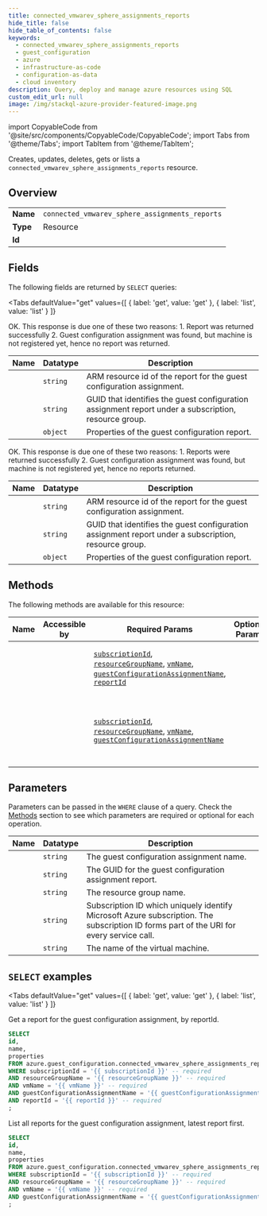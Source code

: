 ```yaml
--- 
title: connected_vmwarev_sphere_assignments_reports
hide_title: false
hide_table_of_contents: false
keywords:
  - connected_vmwarev_sphere_assignments_reports
  - guest_configuration
  - azure
  - infrastructure-as-code
  - configuration-as-data
  - cloud inventory
description: Query, deploy and manage azure resources using SQL
custom_edit_url: null
image: /img/stackql-azure-provider-featured-image.png
---
```


import CopyableCode from '@site/src/components/CopyableCode/CopyableCode';
import Tabs from '@theme/Tabs';
import TabItem from '@theme/TabItem';

Creates, updates, deletes, gets or lists a <code>connected_vmwarev_sphere_assignments_reports</code> resource.

## Overview
<table><tbody>
<tr><td><b>Name</b></td><td><code>connected_vmwarev_sphere_assignments_reports</code></td></tr>
<tr><td><b>Type</b></td><td>Resource</td></tr>
<tr><td><b>Id</b></td><td><CopyableCode code="azure.guest_configuration.connected_vmwarev_sphere_assignments_reports" /></td></tr>
</tbody></table>

## Fields

The following fields are returned by `SELECT` queries:

<Tabs
    defaultValue="get"
    values={[
        { label: 'get', value: 'get' },
        { label: 'list', value: 'list' }
    ]}
>
<TabItem value="get">

OK. This response is due one of these two reasons: 1. Report was returned successfully 2. Guest configuration assignment was found, but machine is not registered yet, hence no report was returned.

<table>
<thead>
    <tr>
    <th>Name</th>
    <th>Datatype</th>
    <th>Description</th>
    </tr>
</thead>
<tbody>
<tr>
    <td><CopyableCode code="id" /></td>
    <td><code>string</code></td>
    <td>ARM resource id of the report for the guest configuration assignment.</td>
</tr>
<tr>
    <td><CopyableCode code="name" /></td>
    <td><code>string</code></td>
    <td>GUID that identifies the guest configuration assignment report under a subscription, resource group.</td>
</tr>
<tr>
    <td><CopyableCode code="properties" /></td>
    <td><code>object</code></td>
    <td>Properties of the guest configuration report.</td>
</tr>
</tbody>
</table>
</TabItem>
<TabItem value="list">

OK. This response is due one of these two reasons: 1. Reports were returned successfully 2. Guest configuration assignment was found, but machine is not registered yet, hence no reports returned.

<table>
<thead>
    <tr>
    <th>Name</th>
    <th>Datatype</th>
    <th>Description</th>
    </tr>
</thead>
<tbody>
<tr>
    <td><CopyableCode code="id" /></td>
    <td><code>string</code></td>
    <td>ARM resource id of the report for the guest configuration assignment.</td>
</tr>
<tr>
    <td><CopyableCode code="name" /></td>
    <td><code>string</code></td>
    <td>GUID that identifies the guest configuration assignment report under a subscription, resource group.</td>
</tr>
<tr>
    <td><CopyableCode code="properties" /></td>
    <td><code>object</code></td>
    <td>Properties of the guest configuration report.</td>
</tr>
</tbody>
</table>
</TabItem>
</Tabs>

## Methods

The following methods are available for this resource:

<table>
<thead>
    <tr>
    <th>Name</th>
    <th>Accessible by</th>
    <th>Required Params</th>
    <th>Optional Params</th>
    <th>Description</th>
    </tr>
</thead>
<tbody>
<tr>
    <td><a href="#get"><CopyableCode code="get" /></a></td>
    <td><CopyableCode code="select" /></td>
    <td><a href="#parameter-subscriptionId"><code>subscriptionId</code></a>, <a href="#parameter-resourceGroupName"><code>resourceGroupName</code></a>, <a href="#parameter-vmName"><code>vmName</code></a>, <a href="#parameter-guestConfigurationAssignmentName"><code>guestConfigurationAssignmentName</code></a>, <a href="#parameter-reportId"><code>reportId</code></a></td>
    <td></td>
    <td>Get a report for the guest configuration assignment, by reportId.</td>
</tr>
<tr>
    <td><a href="#list"><CopyableCode code="list" /></a></td>
    <td><CopyableCode code="select" /></td>
    <td><a href="#parameter-subscriptionId"><code>subscriptionId</code></a>, <a href="#parameter-resourceGroupName"><code>resourceGroupName</code></a>, <a href="#parameter-vmName"><code>vmName</code></a>, <a href="#parameter-guestConfigurationAssignmentName"><code>guestConfigurationAssignmentName</code></a></td>
    <td></td>
    <td>List all reports for the guest configuration assignment, latest report first.</td>
</tr>
</tbody>
</table>

## Parameters

Parameters can be passed in the `WHERE` clause of a query. Check the [Methods](#methods) section to see which parameters are required or optional for each operation.

<table>
<thead>
    <tr>
    <th>Name</th>
    <th>Datatype</th>
    <th>Description</th>
    </tr>
</thead>
<tbody>
<tr id="parameter-guestConfigurationAssignmentName">
    <td><CopyableCode code="guestConfigurationAssignmentName" /></td>
    <td><code>string</code></td>
    <td>The guest configuration assignment name.</td>
</tr>
<tr id="parameter-reportId">
    <td><CopyableCode code="reportId" /></td>
    <td><code>string</code></td>
    <td>The GUID for the guest configuration assignment report.</td>
</tr>
<tr id="parameter-resourceGroupName">
    <td><CopyableCode code="resourceGroupName" /></td>
    <td><code>string</code></td>
    <td>The resource group name.</td>
</tr>
<tr id="parameter-subscriptionId">
    <td><CopyableCode code="subscriptionId" /></td>
    <td><code>string</code></td>
    <td>Subscription ID which uniquely identify Microsoft Azure subscription. The subscription ID forms part of the URI for every service call.</td>
</tr>
<tr id="parameter-vmName">
    <td><CopyableCode code="vmName" /></td>
    <td><code>string</code></td>
    <td>The name of the virtual machine.</td>
</tr>
</tbody>
</table>

## `SELECT` examples

<Tabs
    defaultValue="get"
    values={[
        { label: 'get', value: 'get' },
        { label: 'list', value: 'list' }
    ]}
>
<TabItem value="get">

Get a report for the guest configuration assignment, by reportId.

```sql
SELECT
id,
name,
properties
FROM azure.guest_configuration.connected_vmwarev_sphere_assignments_reports
WHERE subscriptionId = '{{ subscriptionId }}' -- required
AND resourceGroupName = '{{ resourceGroupName }}' -- required
AND vmName = '{{ vmName }}' -- required
AND guestConfigurationAssignmentName = '{{ guestConfigurationAssignmentName }}' -- required
AND reportId = '{{ reportId }}' -- required
;
```
</TabItem>
<TabItem value="list">

List all reports for the guest configuration assignment, latest report first.

```sql
SELECT
id,
name,
properties
FROM azure.guest_configuration.connected_vmwarev_sphere_assignments_reports
WHERE subscriptionId = '{{ subscriptionId }}' -- required
AND resourceGroupName = '{{ resourceGroupName }}' -- required
AND vmName = '{{ vmName }}' -- required
AND guestConfigurationAssignmentName = '{{ guestConfigurationAssignmentName }}' -- required
;
```
</TabItem>
</Tabs>
